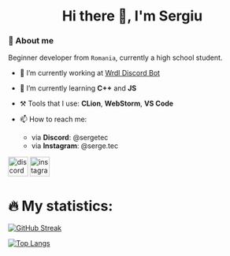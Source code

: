 <h1 align = "center"> Hi there 👋, I'm Sergiu </h1>

### 📃 About me
Beginner developer from `Romania`, currently a high school student.

- 🔭 I’m currently working at [Wrdl Discord Bot](https://github.com/Sergetec/Wrdl-Bot)

- 🌱 I’m currently learning **C++** and **JS**

- ⚒️ Tools that I use: **CLion**, **WebStorm**, **VS Code**

- 📫 How to reach me:
  - via **Discord**: @sergetec
  - via **Instagram**: @serge.tec


[<img src='https://assets-global.website-files.com/6257adef93867e50d84d30e2/636e0a6a49cf127bf92de1e2_icon_clyde_blurple_RGB.png' alt='discord' height='40'>](https://discord.com/users/333664530582208513)  [<img src='https://upload.wikimedia.org/wikipedia/commons/thumb/e/e7/Instagram_logo_2016.svg/768px-Instagram_logo_2016.svg.png' alt='instagram' height='40'>](https://www.instagram.com/serge.tec/)

# 🔥 My statistics:

[![GitHub Streak](https://streak-stats.demolab.com?user=Sergetec&theme=onedark-duo)](https://git.io/streak-stats)

[![Top Langs](https://github-readme-stats.vercel.app/api/top-langs/?username=Sergetec&layout=compact&theme=vision-friendly-dark)](https://github.com/anuraghazra/github-readme-stats)
